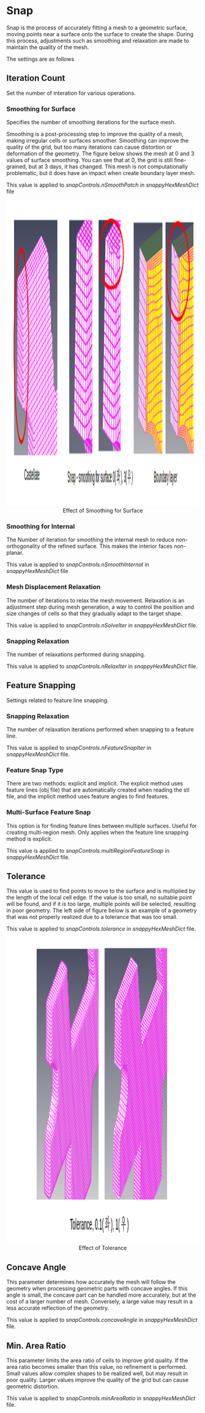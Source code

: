 # Snap

Snap is the process of accurately fitting a mesh to a geometric surface, moving points near a surface onto the surface to create the shape. During this process, adjustments such as smoothing and relaxation are made to maintain the quality of the mesh.

The settings are as follows

## Iteration Count

Set the number of interation for various operations.

### Smoothing for Surface

Specifies the number of smoothing iterations for the surface mesh.

Smoothing is a post-processing step to improve the quality of a mesh, making irregular cells or surfaces smoother. Smoothing can improve the quality of the grid, but too many iterations can cause distortion or deformation of the geometry. The figure below shows the mesh at 0 and 3 values of surface smoothing. You can see that at 0, the grid is still fine-grained, but at 3 days, it has changed. This mesh is not computationally problematic, but it does have an impact when create boundary layer mesh. 

This value is applied to _snapControls.nSmoothPatch_ in _snappyHexMeshDict_ file

<center><img src="https://github.com/nextfoam/baram-pages/raw/main/screenshots/pic/mesh_snap_smoothing.png" width="800" height="800"><br>Effect of Smoothing for Surface</center>

### Smoothing for Internal

The Number of iteration for smoothing the internal mesh to reduce non-orthogonality of the refined surface. 
This makes the interior faces non-planar.

This value is applied to _snapControls.nSmoothInternal_ in _snappyHexMeshDict_ file
 
### Mesh Displacement Relaxation

The number of iterations to relax the mesh movement. Relaxation is an adjustment step during mesh generation, a way to control the position and size changes of cells so that they gradually adapt to the target shape. 

This value is applied to _snapControls.nSolveIter_ in _snappyHexMeshDict_ file.
 
### Snapping Relaxation

The number of relaxations performed during snapping.

This value is applied to _snapControls.nRelaxIter_ in _snappyHexMeshDict_ file.
 
## Feature Snapping

Settings related to feature line snapping.

### Snapping Relaxation

The number of relaxation iterations performed when snapping to a feature line. 

This value is applied to _snapControls.nFeatureSnapIter_ in _snappyHexMeshDict_ file.

### Feature Snap Type

There are two methods: explicit and implicit. The explicit method uses feature lines (obj file) that are automatically created when reading the stl file, and the implicit method uses feature angles to find features. 
 
### Multi-Surface Feature Snap

This option is for finding feature lines between multiple surfaces. Useful for creating multi-region mesh. Only applies when the feature line snapping method is explicit. 

This value is applied to _snapControls.multiRegionFeatureSnap_ in _snappyHexMeshDict_ file.

## Tolerance

This value is used to find points to move to the surface and is multiplied by the length of the local cell edge. If the value is too small, no suitable point will be found, and if it is too large, multiple points will be selected, resulting in poor geometry. The left side of figure below is an example of a geometry that was not properly realized due to a tolerance that was too small.

This value is applied to _snapControls.tolerance_ in _snappyHexMeshDict_ file.

<center><img src="https://github.com/nextfoam/baram-pages/raw/main/screenshots/pic/mehs_snap_tolerance.png" width="800" height="800"><br>Effect of Tolerance</center>

## Concave Angle

This parameter determines how accurately the mesh will follow the geometry when processing geometric parts with concave angles. If this angle is small, the concave part can be handled more accurately, but at the cost of a larger number of mesh. Conversely, a large value may result in a less accurate reflection of the geometry. 

This value is applied to _snapControls.concaveAngle_ in _snappyHexMeshDict_ file.

## Min. Area Ratio

This parameter limits the area ratio of cells to improve grid quality. If the area ratio becomes smaller than this value, no refinement is performed. Small values allow complex shapes to be realized well, but may result in poor quality. Larger values improve the quality of the grid but can cause geometric distortion.

This value is applied to _snapControls.minAreaRatio_ in _snappyHexMeshDict_ file.




